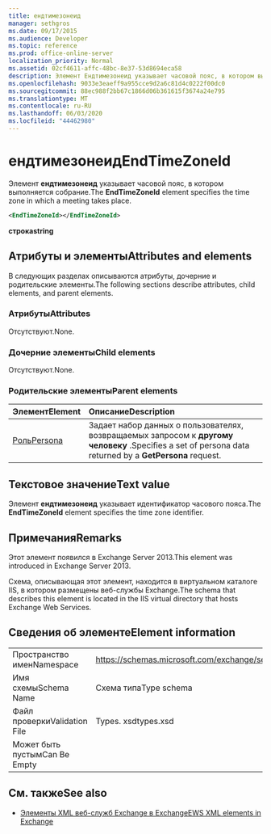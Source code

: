 ```yaml
---
title: ендтимезонеид
manager: sethgros
ms.date: 09/17/2015
ms.audience: Developer
ms.topic: reference
ms.prod: office-online-server
localization_priority: Normal
ms.assetid: 02cf4611-affc-48bc-8e37-53d8694eca58
description: Элемент Ендтимезонеид указывает часовой пояс, в котором выполняется собрание.
ms.openlocfilehash: 9033e3eaeff9a955cce9d2a6c81d4c0222f00dc0
ms.sourcegitcommit: 88ec988f2bb67c1866d06b361615f3674a24e795
ms.translationtype: MT
ms.contentlocale: ru-RU
ms.lasthandoff: 06/03/2020
ms.locfileid: "44462980"
---
```

# <a name="endtimezoneid"></a><span data-ttu-id="b27c2-103">ендтимезонеид</span><span class="sxs-lookup"><span data-stu-id="b27c2-103">EndTimeZoneId</span></span>

<span data-ttu-id="b27c2-104">Элемент **ендтимезонеид** указывает часовой пояс, в котором выполняется собрание.</span><span class="sxs-lookup"><span data-stu-id="b27c2-104">The **EndTimeZoneId** element specifies the time zone in which a meeting takes place.</span></span> 
  
```XML
<EndTimeZoneId></EndTimeZoneId>
```

 <span data-ttu-id="b27c2-105">**строка**</span><span class="sxs-lookup"><span data-stu-id="b27c2-105">**string**</span></span>
## <a name="attributes-and-elements"></a><span data-ttu-id="b27c2-106">Атрибуты и элементы</span><span class="sxs-lookup"><span data-stu-id="b27c2-106">Attributes and elements</span></span>

<span data-ttu-id="b27c2-107">В следующих разделах описываются атрибуты, дочерние и родительские элементы.</span><span class="sxs-lookup"><span data-stu-id="b27c2-107">The following sections describe attributes, child elements, and parent elements.</span></span>
  
### <a name="attributes"></a><span data-ttu-id="b27c2-108">Атрибуты</span><span class="sxs-lookup"><span data-stu-id="b27c2-108">Attributes</span></span>

<span data-ttu-id="b27c2-109">Отсутствуют.</span><span class="sxs-lookup"><span data-stu-id="b27c2-109">None.</span></span>
  
### <a name="child-elements"></a><span data-ttu-id="b27c2-110">Дочерние элементы</span><span class="sxs-lookup"><span data-stu-id="b27c2-110">Child elements</span></span>

<span data-ttu-id="b27c2-111">Отсутствуют.</span><span class="sxs-lookup"><span data-stu-id="b27c2-111">None.</span></span>
  
### <a name="parent-elements"></a><span data-ttu-id="b27c2-112">Родительские элементы</span><span class="sxs-lookup"><span data-stu-id="b27c2-112">Parent elements</span></span>

|<span data-ttu-id="b27c2-113">**Элемент**</span><span class="sxs-lookup"><span data-stu-id="b27c2-113">**Element**</span></span>|<span data-ttu-id="b27c2-114">**Описание**</span><span class="sxs-lookup"><span data-stu-id="b27c2-114">**Description**</span></span>|
|:-----|:-----|
|[<span data-ttu-id="b27c2-115">Роль</span><span class="sxs-lookup"><span data-stu-id="b27c2-115">Persona</span></span>](persona.md) <br/> |<span data-ttu-id="b27c2-116">Задает набор данных о пользователях, возвращаемых запросом к **другому человеку** .</span><span class="sxs-lookup"><span data-stu-id="b27c2-116">Specifies a set of persona data returned by a **GetPersona** request.</span></span>  <br/> |
   
## <a name="text-value"></a><span data-ttu-id="b27c2-117">Текстовое значение</span><span class="sxs-lookup"><span data-stu-id="b27c2-117">Text value</span></span>

<span data-ttu-id="b27c2-118">Элемент **ендтимезонеид** указывает идентификатор часового пояса.</span><span class="sxs-lookup"><span data-stu-id="b27c2-118">The **EndTimeZoneId** element specifies the time zone identifier.</span></span> 
  
## <a name="remarks"></a><span data-ttu-id="b27c2-119">Примечания</span><span class="sxs-lookup"><span data-stu-id="b27c2-119">Remarks</span></span>

<span data-ttu-id="b27c2-120">Этот элемент появился в Exchange Server 2013.</span><span class="sxs-lookup"><span data-stu-id="b27c2-120">This element was introduced in Exchange Server 2013.</span></span>
  
<span data-ttu-id="b27c2-121">Схема, описывающая этот элемент, находится в виртуальном каталоге IIS, в котором размещены веб-службы Exchange.</span><span class="sxs-lookup"><span data-stu-id="b27c2-121">The schema that describes this element is located in the IIS virtual directory that hosts Exchange Web Services.</span></span>
  
## <a name="element-information"></a><span data-ttu-id="b27c2-122">Сведения об элементе</span><span class="sxs-lookup"><span data-stu-id="b27c2-122">Element information</span></span>

|||
|:-----|:-----|
|<span data-ttu-id="b27c2-123">Пространство имен</span><span class="sxs-lookup"><span data-stu-id="b27c2-123">Namespace</span></span>  <br/> |https://schemas.microsoft.com/exchange/services/2006/types  <br/> |
|<span data-ttu-id="b27c2-124">Имя схемы</span><span class="sxs-lookup"><span data-stu-id="b27c2-124">Schema Name</span></span>  <br/> |<span data-ttu-id="b27c2-125">Схема типа</span><span class="sxs-lookup"><span data-stu-id="b27c2-125">Type schema</span></span>  <br/> |
|<span data-ttu-id="b27c2-126">Файл проверки</span><span class="sxs-lookup"><span data-stu-id="b27c2-126">Validation File</span></span>  <br/> |<span data-ttu-id="b27c2-127">Types. xsd</span><span class="sxs-lookup"><span data-stu-id="b27c2-127">types.xsd</span></span>  <br/> |
|<span data-ttu-id="b27c2-128">Может быть пустым</span><span class="sxs-lookup"><span data-stu-id="b27c2-128">Can Be Empty</span></span>  <br/> ||
   
## <a name="see-also"></a><span data-ttu-id="b27c2-129">См. также</span><span class="sxs-lookup"><span data-stu-id="b27c2-129">See also</span></span>



- [<span data-ttu-id="b27c2-130">Элементы XML веб-служб Exchange в Exchange</span><span class="sxs-lookup"><span data-stu-id="b27c2-130">EWS XML elements in Exchange</span></span>](ews-xml-elements-in-exchange.md)

